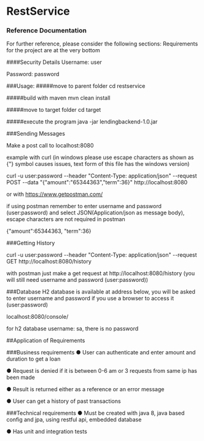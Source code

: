 # RestService

### Reference Documentation
For further reference, please consider the following sections:
Requirements for the project are at the very bottom

####Security Details
Username: user

Password: password

###Usage: 
#####move to parent folder
cd restservice

#####build with maven
mvn clean install

#####move to target folder
cd target

#####execute the program
java -jar lendingbackend-1.0.jar

###Sending Messages

Make a post call to localhost:8080

example with curl (in windows please use escape characters as shown as {"} symbol causes issues, text form of this file has the windows version)

curl -u user:password --header "Content-Type: application/json" --request POST --data "{\"amount\":\"65344363\",\"term\":36}" http://localhost:8080 

or with https://www.getpostman.com/

if using postman remember to enter username and password (user:password) and select JSON(Application/json as message body), escape characters are not required in postman

{"amount":65344363, "term":36}

###Getting History

curl -u user:password --header "Content-Type: application/json" --request GET http://localhost:8080/history

with postman just make a get request at http://localhost:8080/history
(you will still need username and password (user:password))

###Database
H2 database is available at address below, you will be asked to enter username and password if you use a browser to access it (user:password)

localhost:8080/console/

for h2 database
username: sa, there is no password

##Application of Requirements

###Business requirements
● User can authenticate and enter amount and duration to get a loan

● Request is denied if it is between 0-6 am or 3 requests from same ip has been made

● Result is returned either as a reference or an error message

● User can get a history of past transactions

###Technical requirements
● Must be created with java 8, java based config and jpa, using restful api, embedded database

● Has unit and integration tests